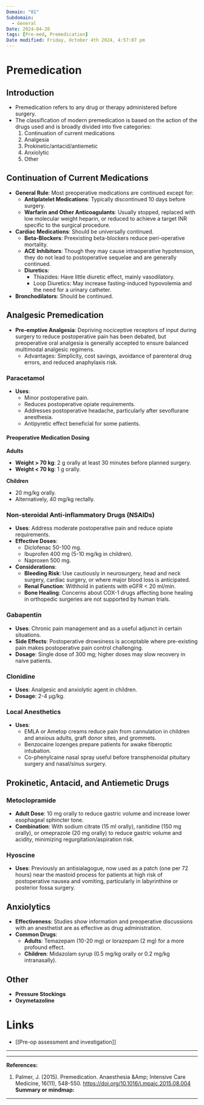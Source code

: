 ```yaml
---
Domain: "01"
Subdomain:
  - General
Date: 2024-04-20
tags: [Pre-med, Premedication]
Date modified: Friday, October 4th 2024, 4:57:07 pm
---
```


# Premedication

## Introduction
- Premedication refers to any drug or therapy administered before surgery.
- The classification of modern premedication is based on the action of the drugs used and is broadly divided into five categories:
  1. Continuation of current medications
  2. Analgesia
  3. Prokinetic/antacid/antiemetic
  4. Anxiolytic
  5. Other

## Continuation of Current Medications
- **General Rule**: Most preoperative medications are continued except for:
  - **Antiplatelet Medications**: Typically discontinued 10 days before surgery.
  - **Warfarin and Other Anticoagulants**: Usually stopped, replaced with low molecular weight heparin, or reduced to achieve a target INR specific to the surgical procedure.
- **Cardiac Medications**: Should be universally continued.
  - **Beta-Blockers**: Preexisting beta-blockers reduce peri-operative mortality.
  - **ACE Inhibitors**: Though they may cause intraoperative hypotension, they do not lead to postoperative sequelae and are generally continued.
  - **Diuretics**:
	- Thiazides: Have little diuretic effect, mainly vasodilatory.
	- Loop Diuretics: May increase fasting-induced hypovolemia and the need for a urinary catheter.
- **Bronchodilators**: Should be continued.

## Analgesic Premedication
- **Pre-emptive Analgesia**: Depriving nociceptive receptors of input during surgery to reduce postoperative pain has been debated, but preoperative oral analgesia is generally accepted to ensure balanced multimodal analgesic regimens.
  - Advantages: Simplicity, cost savings, avoidance of parenteral drug errors, and reduced anaphylaxis risk.

### Paracetamol
- **Uses**:
  - Minor postoperative pain.
  - Reduces postoperative opiate requirements.
  - Addresses postoperative headache, particularly after sevoflurane anesthesia.
  - Antipyretic effect beneficial for some patients.
  
#### Preoperative Medication Dosing
**Adults**
- **Weight > 70 kg**: 2 g orally at least 30 minutes before planned surgery.
- **Weight < 70 kg**: 1 g orally.

**Children**
- 20 mg/kg orally.
- Alternatively, 40 mg/kg rectally.

### Non-steroidal Anti-inflammatory Drugs (NSAIDs)
- **Uses**: Address moderate postoperative pain and reduce opiate requirements.
- **Effective Doses**:
  - Diclofenac 50-100 mg.
  - Ibuprofen 400 mg (5-10 mg/kg in children).
  - Naproxen 500 mg.
- **Considerations**:
  - **Bleeding Risk**: Use cautiously in neurosurgery, head and neck surgery, cardiac surgery, or where major blood loss is anticipated.
  - **Renal Function**: Withhold in patients with eGFR < 20 ml/min.
  - **Bone Healing**: Concerns about COX-1 drugs affecting bone healing in orthopedic surgeries are not supported by human trials.

### Gabapentin
- **Uses**: Chronic pain management and as a useful adjunct in certain situations.
- **Side Effects**: Postoperative drowsiness is acceptable where pre-existing pain makes postoperative pain control challenging.
- **Dosage**: Single dose of 300 mg; higher doses may slow recovery in naive patients.

### Clonidine
- **Uses**: Analgesic and anxiolytic agent in children.
- **Dosage**: 2-4 µg/kg.

### Local Anesthetics
- **Uses**:
  - EMLA or Ametop creams reduce pain from cannulation in children and anxious adults, graft donor sites, and grommets.
  - Benzocaine lozenges prepare patients for awake fiberoptic intubation.
  - Co-phenylcaine nasal spray useful before transphenoidal pituitary surgery and nasal/sinus surgery.

## Prokinetic, Antacid, and Antiemetic Drugs
### Metoclopramide
- **Adult Dose**: 10 mg orally to reduce gastric volume and increase lower esophageal sphincter tone.
- **Combination**: With sodium citrate (15 ml orally), ranitidine (150 mg orally), or omeprazole (20 mg orally) to reduce gastric volume and acidity, minimizing regurgitation/aspiration risk.

### Hyoscine
- **Uses**: Previously an antisialagogue, now used as a patch (one per 72 hours) near the mastoid process for patients at high risk of postoperative nausea and vomiting, particularly in labyrinthine or posterior fossa surgery.

## Anxiolytics
- **Effectiveness**: Studies show information and preoperative discussions with an anesthetist are as effective as drug administration.
- **Common Drugs**:
  - **Adults**: Temazepam (10-20 mg) or lorazepam (2 mg) for a more profound effect.
  - **Children**: Midazolam syrup (0.5 mg/kg orally or 0.2 mg/kg intranasally).

## Other
- **Pressure Stockings**
- **Oxymetazoline**

# Links
- [[Pre-op assessment and investigation]]

---

---
**References:**

1. Palmer, J. (2015). Premedication. Anaesthesia &Amp; Intensive Care Medicine, 16(11), 548-550. https://doi.org/10.1016/j.mpaic.2015.08.004
**Summary or mindmap:**

---------------------------------------------------------------------------------------------
